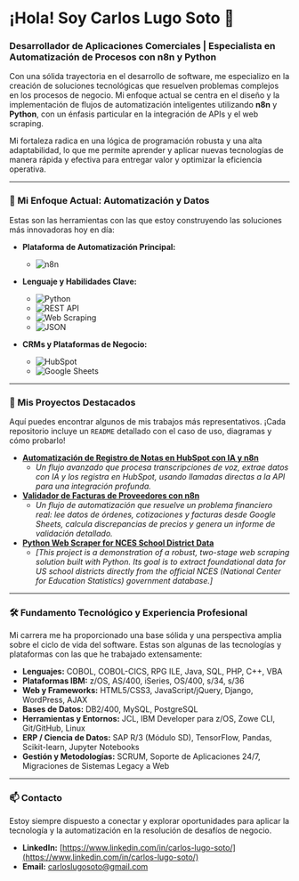 # ¡Hola! Soy Carlos Lugo Soto 👋

### Desarrollador de Aplicaciones Comerciales | Especialista en Automatización de Procesos con n8n y Python

Con una sólida trayectoria en el desarrollo de software, me especializo en la creación de soluciones tecnológicas que resuelven problemas complejos en los procesos de negocio. Mi enfoque actual se centra en el diseño y la implementación de flujos de automatización inteligentes utilizando **n8n** y **Python**, con un énfasis particular en la integración de APIs y el web scraping.

Mi fortaleza radica en una lógica de programación robusta y una alta adaptabilidad, lo que me permite aprender y aplicar nuevas tecnologías de manera rápida y efectiva para entregar valor y optimizar la eficiencia operativa.

---

### 🚀 Mi Enfoque Actual: Automatización y Datos

Estas son las herramientas con las que estoy construyendo las soluciones más innovadoras hoy en día:

*   **Plataforma de Automatización Principal:**
    *   ![n8n](https://img.shields.io/badge/n8n-%231A8265.svg?style=for-the-badge&logo=n8n&logoColor=white)

*   **Lenguaje y Habilidades Clave:**
    *   ![Python](https://img.shields.io/badge/Python-3776AB?style=for-the-badge&logo=python&logoColor=white)
    *   ![REST API](https://img.shields.io/badge/REST%20APIs-%23000000.svg?style=for-the-badge&logo=icloud&logoColor=white)
    *   ![Web Scraping](https://img.shields.io/badge/Web%20Scraping-%234285F4.svg?style=for-the-badge&logo=google-chrome&logoColor=white)
    *   ![JSON](https://img.shields.io/badge/JSON-%23000000.svg?style=for-the-badge&logo=json&logoColor=white)

*   **CRMs y Plataformas de Negocio:**
    *   ![HubSpot](https://img.shields.io/badge/HubSpot-%23FF7A59.svg?style=for-the-badge&logo=hubspot&logoColor=white)
    *   ![Google Sheets](https://img.shields.io/badge/Google%20Sheets-%2334A853.svg?style=for-the-badge&logo=google-sheets&logoColor=white)

---

### 🚀 Mis Proyectos Destacados

Aquí puedes encontrar algunos de mis trabajos más representativos. ¡Cada repositorio incluye un `README` detallado con el caso de uso, diagramas y cómo probarlo!

*   **[Automatización de Registro de Notas en HubSpot con IA y n8n](https://github.com/carlos-lugo-soto/n8n-hubspot-voice-transcript-processor)**
    *   *Un flujo avanzado que procesa transcripciones de voz, extrae datos con IA y los registra en HubSpot, usando llamadas directas a la API para una integración profunda.*
*   **[Validador de Facturas de Proveedores con n8n](https://github.com/carloslugosoto/n8n-sheets-invoice-validator)**
    *   *Un flujo de automatización que resuelve un problema financiero real: lee datos de órdenes, cotizaciones y facturas desde Google Sheets, calcula discrepancias de precios y genera un informe de validación detallado.*
*   **[Python Web Scraper for NCES School District Data](https://github.com/carloslugosoto/python_nces_district_scraper)**
    *   *[This project is a demonstration of a robust, two-stage web scraping solution built with Python. Its goal is to extract foundational data for US school districts directly from the official NCES (National Center for Education Statistics) government database.]*
---

### 🛠️ Fundamento Tecnológico y Experiencia Profesional

Mi carrera me ha proporcionado una base sólida y una perspectiva amplia sobre el ciclo de vida del software. Estas son algunas de las tecnologías y plataformas con las que he trabajado extensamente:

*   **Lenguajes:** COBOL, COBOL-CICS, RPG ILE, Java, SQL, PHP, C++, VBA
*   **Plataformas IBM:** z/OS, AS/400, iSeries, OS/400, s/34, s/36
*   **Web y Frameworks:** HTML5/CSS3, JavaScript/jQuery, Django, WordPress, AJAX
*   **Bases de Datos:** DB2/400, MySQL, PostgreSQL
*   **Herramientas y Entornos:** JCL, IBM Developer para z/OS, Zowe CLI, Git/GitHub, Linux
*   **ERP / Ciencia de Datos:** SAP R/3 (Módulo SD), TensorFlow, Pandas, Scikit-learn, Jupyter Notebooks
*   **Gestión y Metodologías:** SCRUM, Soporte de Aplicaciones 24/7, Migraciones de Sistemas Legacy a Web

---

### 📫 Contacto

Estoy siempre dispuesto a conectar y explorar oportunidades para aplicar la tecnología y la automatización en la resolución de desafíos de negocio.

*   **LinkedIn:** [https://www.linkedin.com/in/carlos-lugo-soto/](https://www.linkedin.com/in/carlos-lugo-soto/)
*   **Email:** [carloslugosoto@gmail.com](mailto:carloslugosoto@gmail.com)
